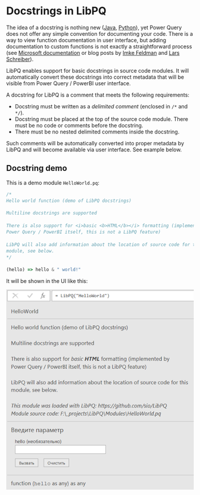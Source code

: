 # Docstrings in LibPQ

The idea of a docstring is nothing new ([Java][javadoc], [Python][docstring]),
yet Power Query does not offer any simple convention for documenting your code.
There is a way to view function documentation in user interface, but adding
documentation to custom functions is not exactly a straightforward process (see
[Microsoft documentation][ms-function-docs] or blog posts by [Imke
Feldman][imkef-metadata] and [Lars Schreiber][ssbi-metadata]).

LibPQ enables support for basic docstrings in source code modules. It will
automatically convert these docstrings into correct metadata that will be
visible from Power Query / PowerBI user interface.

A docstring for LibPQ is a comment that meets the following requirements:

- Docstring must be written as a *delimited comment* (enclosed in `/*` and
  `*/`).
- Docstring must be placed at the top of the source code module. There must be
  no code or comments before the docstring.
- There must be no nested delimited comments inside the docstring.

Such comments will be automatically converted into proper metadata by LibPQ and
will become available via user interface. See example below.

## Docstring demo

This is a demo module `HelloWorld.pq`:
```javascript
/*
Hello world function (demo of LibPQ docstrings)

Multiline docstrings are supported

There is also support for <i>basic <b>HTML</b></i> formatting (implemented by
Power Query / PowerBI itself, this is not a LibPQ feature)

LibPQ will also add information about the location of source code for this
module, see below.
*/

(hello) => hello & " world!"
```

It will be shown in the UI like this:

![Docstring demonstration][demo]

[docstring]: https://en.m.wikipedia.org/wiki/Docstring
[javadoc]: https://en.m.wikipedia.org/wiki/Javadoc
[ms-function-docs]: https://github.com/Microsoft/DataConnectors/blob/master/docs/function-docs.md
[imkef-metadata]: http://www.thebiccountant.com/2017/05/11/how-to-edit-m-function-metadata/
[ssbi-metadata]: https://ssbi-blog.de/technical-topics-english/writing-documentation-for-custom-m-functions-part1/
[demo]: DocstringsDemo.png
